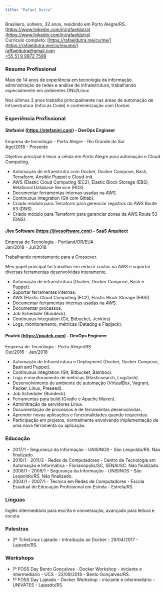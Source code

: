 ```yaml
---
title: "Rafael Dutra"
---
```


Brasileiro, solteiro, 32 anos, residindo em Porto Alegre/RS.  
[https://www.linkedin.com/in/rafaeldutra](https://www.linkedin.com/in/rafaeldutra)  
Currículo completo: [https://rafaeldutra.me/cv/me/](https://rafaeldutra.me/cv/resume/)  
<a href="mailto:raffaeldutra@gmail.com" target="_blank">raffaeldutra@gmail.com</a>  
<a href="tel:+5551999727599">+55 51 9 9972 7599</a>  

### Resumo Profissional  
Mais de 14 anos de experiência em tecnologia da informação, administração de redes e análise de infraestrutura, trabalhando especialmente em ambientes GNU/Linux

Nos últimos 3 anos trabalho principalmente nas áreas de automação de Infraestrutura (Infra as Code) e conteinerização com Docker.

### Experiência Profissional  
#### Stefanini (https://stefanini.com) - DevOps Engineer  
Empresa de tecnologia - Porto Alegre - Rio Grande do Sul  
Ago/2018 - Presente

Objetivo principal é levar a célula em Porto Alegre para automação e Cloud Computing.

* Automação de infraestrutra com Docker, Docker Compose, Bash, Terraform, Ansible Puppet e Cloud-init.
* AWS (Elastic Cloud Computing (EC2), Elastic Block Storage (EBS), Relational Database Service (RDS).
* Documentar ferramentas internas usadas na AWS.
* Continuous Integration (Git com Gitlab).
* Criado módulo para Terraform para gerenciar registros do AWS Route 53 (DNS).
* Criado módulo para Terraform para gerenciar zonas da AWS Route 53 (DNS).

#### Jive Software (https://jivesoftware.com) - SaaS Arquitect  
Empresa de Tecnologia - Portland/OR/EUA  
Jan/2018 - Jul/2018  

Trabalhando remotamente para a Crossover.

Meu papel principal foi trabalhar em reduzir custos na AWS e suportar diversas ferramentas desenvolvidas interamente.

* Automação de infraestrutura (Docker, Docker Compose, Bash e Puppet).
* Suportar ferramentas internas.
* AWS (Elastic Cloud Computing (EC2), Elastic Block Storage (EBS)).
* Documentar ferramentas internas usadas na AWS.
* Documentar processos.
* Job Scheduler (Rundeck).
* Continuous Integration (Git, Bitbucket, Jenkins)
* Logs, monitoramento, métricas (Datadog e Flapjack).

#### Poatek (https://poatek.com) - DevOps Engineer  
Empresa de Tecnologia - Porto Alegre/RS  
Out/2016 - Jan/2018  

* Automação de Infraestrutura e Deployment (Docker, Docker Compose, Bash and Puppet).
* Continuous integration (Git, Bitbucket, Bamboo).
* Logs e monitoramento de métricas (Elasticsearch, Logstash).
* Desenvolvimento de ambiente de automação (VirtualBox, Vagrant, Packer, Linux, Preseed).
* Job Scheduler (Rundeck).
* Ferramentas para build (Gradle e Apache Maven).
* Adminitração de servidores Linux.
* Documentação de processos e de ferramentas desenvolvidas.
* Aprender novas aplicações e funcionalidades quando requeridas.
* Participação em projetos, normalmente envolvendo implementação de uma nova ferramenta ou aplicação.

### Educação
* 2017/1 - Segurança da Informação - UNISINOS - São Leopoldo/RS. Não finalizado.
* 2010/1 - 2011/2 - Redes de Computadores - Centro de Tecnologia em Automação e Informática - Florianópolis/SC, SENAI/SC. Não finalizado.
* 2008/1 - 2009/1 - Segurança da Informação - UNISINOS - São Leopoldo/RS. Não finalizado.
* 2004/1 - 2007/1 - Técnico em Redes de Computadores - Escola Estadual de Educação Profissional em Estrela - Estrela/RS.

### Línguas
Inglês intermediário para escrita e conversação, avançado para leitura e escuta.

### Palestras
* 2º TcheLinux Lajeado - Introdução ao Docker - 29/04/2017 - Lajeado/RS.

### Workshops
* 1º FOSS Day Bento Gonçalves - Docker Workshop - iniciante e intermediário - UCS - 22/09/2018 - Bento Gonçalves/RS.
* 1º FOSS Day Lajeado - Docker Workshop - iniciante e intermediário - UNIVATES - Lajeado/RS.
